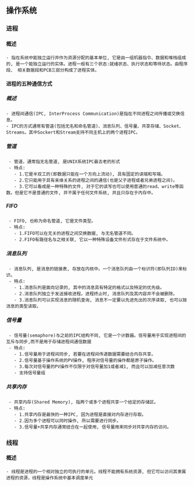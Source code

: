 ## 操作系统
### 进程
#### 概述
    - 指在系统中能独立运行并作为资源分配的基本单位, 它是由一组机器指令、数据和堆栈组成的, 是一个能独立运行的实体。进程一般有三个状态:就绪状态、执行状态和等待状态。由程序段、 相关数据段和PCB三部分构成了进程实体。
#### 进程的五种通信方式
##### 概述
    - 进程间通信(IPC, InterProcess Communication)是指在不同进程之间传播或交换信息。
    - IPC的方式通常有管道(包括无名和命名管道)、消息队列、信号量、共享存储、Socket、Streams。其中Sockert和Stream支持不同主机上的两个进程IPC。
##### 管道
     - 管道，通常指无名管道, 是UNIX系统IPC最古老的形式
     - 特点:
       - 1.它是半双工的(即数据只能在一个方向上流动), 具有固定的读端和写端。
       - 2.它只能用于具有亲缘关系的进程之间的通信(也是父子进程或者兄弟进程之间)。
       - 3.它可以看成是一种特殊的文件, 对于它的读写也可以使用普通的read、write等函数。但是它不是普通的文件, 并不属于任何文件系统, 并且只存在于内存中。
##### FIFO
     - FIFO, 也称为命名管道, 它是文件类型。
     - 特点:
       - 1.FIFO可以在无关的进程之间交换数据, 与无名管道不同。
       - 2.FIFO有路径名与之相关联, 它以一种特殊设备文件形式存在于文件系统中。
##### 消息队列
     - 消息队列, 是消息的链接表, 存放在内核中。一个消息队列由一个标识符(即队列ID)来标识。
     - 特点:
       - 1.消息队列是面向记录的, 其中的消息具有特定的格式以及特定的优先级。
       - 2.消息队列独立于发送接收进程。进程终止时, 消息队列及其内容并不会被删除。
       - 3.消息队列可以实现消息的随机查询, 消息不一定要以先进先出的次序读取, 也可以按消息的类型读取。
##### 信号量
     - 信号量(semaphore)与之前的IPC结构不同, 它是一个计数器。信号量用于实现进程间的互斥与同步,而不是用于存储进程间通信数据
     - 特点:
       - 1.信号量用于进程间同步, 若要在进程间传递数据需要结合内存共享。
       - 2.信号量基于操作系统的PV操作, 程序对信号量的操作都是原子操作。
       - 3.每次对信号量的PV操作不仅限于对信号量加1或者减1, 而且可以加减任意次数
       - 支持信号量组
##### 共享内存
     - 共享内存(Shared Memory), 指两个或多个进程共享一个给定的存储区。
     - 特点:
       - 1.共享内存是最快的一种IPC, 因为进程是直接对内存进行存取。
       - 2.因为多个进程可以同时操作, 所以需要进行同步。
       - 3.信号量+共享内存通常结合在一起使用, 信号量用来同步对共享内存的访问。
### 线程
#### 概述
    - 线程是进程的一个相对独立的可执行的单元。线程不能拥有系统资源, 但它可以访问其隶属进程的资源，线程是操作系统中基本调度单元